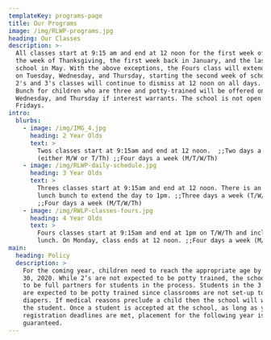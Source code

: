 ```yaml
---
templateKey: programs-page
title: Our Programs
image: /img/RLWP-programs.jpg
heading: Our Classes
description: >-
  All classes start at 9:15 am and end at 12 noon for the first week of school,
  the week of Thanksgiving, the first week back in January, and the last week of
  school in May. With the above exceptions, the Fours class will extend to 1 pm
  on Tuesday, Wednesday, and Thursday, starting the second week of school. The
  2's and 3's classes will continue to dismiss at 12 noon on all days. Lunch
  Bunch for children who are three and potty-trained will be offered on Tuesday,
  Wednesday, and Thursday if interest warrants. The school is not open on
  Fridays.
intro:
  blurbs:
    - image: /img/IMG_4.jpg
      heading: 2 Year Olds
      text: >
        Twos classes start at 9:15am and end at 12 noon.  ;;Two days a week
        (either M/W or T/Th) ;;Four days a week (M/T/W/Th)
    - image: /img/RLWP-daily-schedule.jpg
      heading: 3 Year Olds
      text: >
        Threes classes start at 9:15am and end at 12 noon. There is an optional
        lunch bunch to extend the day to 1pm. ;;Three days a week (T/W/Th)
        ;;Four days a week (M/T/W/Th)
    - image: /img/RWLP-classes-fours.jpg
      heading: 4 Year Olds
      text: >
        Fours classes start at 9:15am and end at 1pm on T/W/Th and includes
        lunch. On Monday, class ends at 12 noon. ;;Four days a week (M/T/W/Th)
main:
  heading: Policy
  description: >
    For the coming year, children need to reach the appropriate age by September
    30, 2020. While 2’s are not expected to be potty trained, the school wants
    to be full partners for students in the process. Students in the 3’s classes
    are expected to be potty trained since classrooms are not set-up to change
    diapers. If medical reasons preclude a child then the school will work with
    the student. Once a student is accepted at the school, as long as yearly
    registration deadlines are met, placement for the following year is
    guaranteed.
---
```


